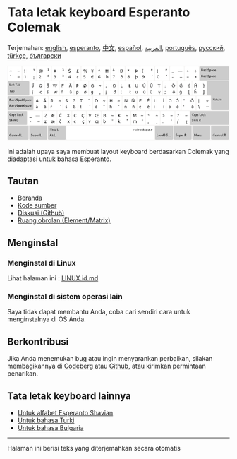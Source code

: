 # Tata letak keyboard Esperanto Colemak

Terjemahan: [english](README.md), [esperanto](README.eo.md), [中文](README.zh-CN.md), [español](README.es.md), [العربية](README.ar.md), [português](README.pt.md), [русский](README.ru.md), [türkçe](README.tr.md), [български](README.bg.md)

![Pratinjau Colemak Esperanto](./media/preview.png)

Ini adalah upaya saya membuat layout keyboard berdasarkan Colemak yang diadaptasi untuk bahasa Esperanto.

## Tautan

* [Beranda](https://salif.github.io/colemak-eo/)
* [Kode sumber](https://codeberg.org/salif/colemak-eo)
* [Diskusi (Github)](https://github.com/salif/colemak-eo/discussions)
* [Ruang obrolan (Element/Matrix)](https://matrix.to/#/#salif-colemak:mozilla.org)

## Menginstal

### Menginstal di Linux

Lihat halaman ini : [LINUX.id.md](./LINUX.id.md)

### Menginstal di sistem operasi lain

Saya tidak dapat membantu Anda, coba cari sendiri cara untuk menginstalnya di OS Anda.

## Berkontribusi

Jika Anda menemukan bug atau ingin menyarankan perbaikan, silakan membagikannya di [Codeberg] atau [Github], atau kirimkan permintaan penarikan.

[Github]: https://github.com/salif/colemak-eo/discussions
[Codeberg]: https://codeberg.org/salif/colemak-eo/issues

## Tata letak keyboard lainnya

* [Untuk alfabet Esperanto Shavian](https://salif.github.io/shaw-eo/)
* [Untuk bahasa Turki](https://salif.github.io/colemak-tr/)
* [Untuk bahasa Bulgaria](https://salif.github.io/colemak-bg/)

---

Halaman ini berisi teks yang diterjemahkan secara otomatis
